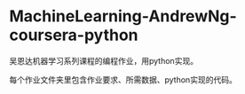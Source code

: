 # MachineLearning-AndrewNg-coursera-python
吴恩达机器学习系列课程的编程作业，用python实现。

每个作业文件夹里包含作业要求、所需数据、python实现的代码。
